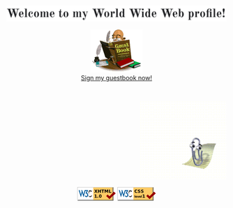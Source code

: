 <!DOCTYPE html PUBLIC "-//W3C//DTD XHTML 1.0 Strict//EN" "http://www.w3.org/TR/xhtml1/DTD/xhtml1-strict.dtd">
<html xmlns="http://www.w3.org/1999/xhtml" lang="en">
  <!-- Header -->
  <head>
    <meta http-equiv="Content-Type" content="text/html; charset=utf-8"/>
    <!-- <title>About me</title> -->
  </head>
  <!-- Body -->
  <body>
    <!-- Banner -->
    <!-- Kudos to https://fonts.google.com/specimen/Old+Standard+TT -->
    <p align="center">
      <img alt="Welcome" src="images/banner.png"/>
    </p>
    <!-- Guestbook -->
    <!-- Kudos to https://www.fg-a.com/guestbook/checking-the-guestbook.gif -->
    <!-- Kudos to https://github.com/BrunnerLivio -->
    <p align="center">
      <a href="https://github.com/karras/karras/issues/new">
        <img alt="Guestbook" src="images/guestbook.gif"/>
        </br >Sign my guestbook now!
      </a>
    </p>
    <!-- Clippy -->
    <!-- Kudos to https://github.com/pi0/clippyjs -->
    <br />
    <p align="right">
      <a href="https://www.youtube.com/watch?v=dQw4w9WgXcQ">
        <img height="180" alt="Helpful Clippy" src="images/clippy.gif"/>
      </a>
    </p>
    <!-- Footer -->
    <!-- Kudos to https://www.w3.org/2000/09/vsimg/transparency-test.html -->
    <p align="center">
      <img align="center" alt="Valid XHTML 1.1" src="images/valid-xhtml10.gif"/>
      <img align="center" alt="Valid CSS 1" src="images/valid-css1.gif"/>
    </p>
  </body>
</html>
